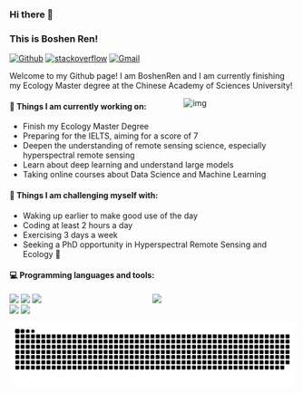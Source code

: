 ### Hi there 👋 
### This is Boshen Ren!

[![Github](https://img.shields.io/badge/-Github-000?style=flat&logo=Github&logoColor=white)](https://github.com/784494706)
[![stackoverflow](https://img.shields.io/badge/-Stackoverflow-FE7A16?style=flat&logo=stackoverflow&logoColor=white)](https://stackoverflow.com/users/23494824)
[![Gmail](https://img.shields.io/badge/-Gmail-c14438?style=flat&logo=Gmail&logoColor=white)](mailto:boshenren@gmail.com)


Welcome to my Github page! I am BoshenRen and I am currently finishing my Ecology Master degree at the Chinese Academy of Sciences University!  

<img align="right" alt="img" src="https://github.com/boshenren/boshenren/blob/main/cover-image.png" width="39%" height="auto%" />


#### 🌱 Things I am currently working on: 
- Finish my Ecology Master Degree
- Preparing for the IELTS, aiming for a score of 7
- Deepen the understanding of remote sensing science, especially hyperspectral remote sensing
- Learn about deep learning and understand large models
- Taking online courses about Data Science and Machine Learning

#### :muscle: Things I am challenging myself with:
- Waking up earlier to make good use of the day
- Coding at least 2 hours a day
- Exercising 3 days a week
- Seeking a PhD opportunity in Hyperspectral Remote Sensing and Ecology 💪

#### :computer: Programming languages and tools: 
<p>
	<img width="50%" align="right" src="https://github-readme-stats.vercel.app/api?username=boshenren&show_icons=true&hide_border=true" />

<code><img width="10%" src="https://www.vectorlogo.zone/logos/python/python-ar21.svg"></code>
<code><img width="10%" src="https://www.vectorlogo.zone/logos/tensorflow/tensorflow-ar21.svg"></code>
<code><img width="10%" src="https://www.vectorlogo.zone/logos/pytorch/pytorch-ar21.svg"></code>
<br />
<code><img style="width: 10%; height: auto; object-fit: contain;" src="https://www.vectorlogo.zone/logos/jupyter/jupyter-ar21.svg"></code>
<code><img width="10%" src="https://www.vectorlogo.zone/logos/git-scm/git-scm-ar21.svg"></code>
<br />


</p>


<picture>
  <source media="(prefers-color-scheme: dark)" srcset="https://raw.githubusercontent.com/boshenren/boshenren/output/github-contribution-grid-snake-dark.svg">
  <source media="(prefers-color-scheme: light)" srcset="https://raw.githubusercontent.com/boshenren/boshenren/output/github-contribution-grid-snake.svg">
  <img alt="github contribution grid snake animation" src="https://raw.githubusercontent.com/boshenren/boshenren/output/github-contribution-grid-snake.svg">
</picture>
